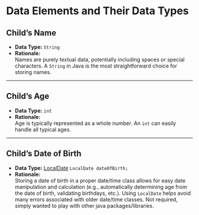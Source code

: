# Data Elements and Their Data Types

## Child’s Name
- **Data Type:** `String`
- **Rationale:**  
  Names are purely textual data, potentially including spaces or special characters. A `String` in Java is the most straightforward choice for storing names.

---

## Child’s Age
- **Data Type:** `int`
- **Rationale:**  
  Age is typically represented as a whole number. An `int` can easily handle all typical ages. 

---

## Child’s Date of Birth
- **Data Type:** [LocalDate](https://docs.oracle.com/javase/8/docs/api/java/time/LocalDate.html) `LocalDate dateOfBirth;`
- **Rationale:**  
  Storing a date of birth in a proper date/time class allows for easy date manipulation and calculation (e.g., automatically determining age from the date of birth, validating birthdays, etc.). Using `LocalDate` helps avoid many errors associated with older date/time classes. Not required, simply wanted to play with other java packages/libraries.
